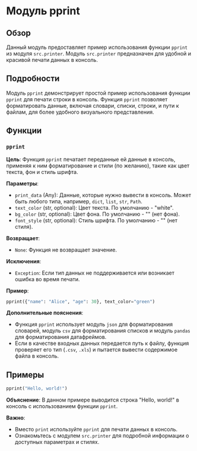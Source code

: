 # Модуль pprint

## Обзор

Данный модуль предоставляет пример использования функции `pprint` из модуля `src.printer`. Модуль `src.printer` предназначен для удобной и красивой печати данных в консоль.

## Подробности

Модуль `pprint` демонстрирует простой пример использования функции `pprint` для печати строки в консоль. Функция `pprint` позволяет форматировать данные, включая словари, списки, строки, и  пути к файлам, для более удобного визуального представления.

## Функции

### `pprint`

**Цель**: Функция `pprint` печатает переданные ей данные в консоль, применяя к ним форматирование и стили (по желанию), такие как цвет текста, фон и стиль шрифта.

**Параметры**:

- `print_data` (Any): Данные, которые нужно вывести в консоль. Может быть любого типа, например, `dict`, `list`, `str`, `Path`.
- `text_color` (str, optional): Цвет текста. По умолчанию - "white".
- `bg_color` (str, optional): Цвет фона. По умолчанию - "" (нет фона).
- `font_style` (str, optional): Стиль шрифта. По умолчанию - "" (нет стиля).

**Возвращает**:

- `None`: Функция не возвращает значение.

**Исключения**:

- `Exception`: Если тип данных не поддерживается или возникает ошибка во время печати.

**Пример**:

```python
pprint({"name": "Alice", "age": 30}, text_color="green")
```

**Дополнительные пояснения**:

- Функция `pprint` использует модуль `json` для форматирования словарей, модуль `csv` для форматирования списков и модуль `pandas` для форматирования датафреймов.
- Если в качестве входных данных передается путь к файлу, функция проверяет его тип (`.csv`, `.xls`) и пытается вывести содержимое файла в консоль.

## Примеры

```python
pprint("Hello, world!")
```

**Объяснение**: В данном примере выводится строка "Hello, world!" в консоль с использованием функции `pprint`. 

**Важно**: 

- Вместо `print` используйте `pprint` для печати данных в консоль.
- Ознакомьтесь с модулем `src.printer` для подробной информации о доступных параметрах и стилях.